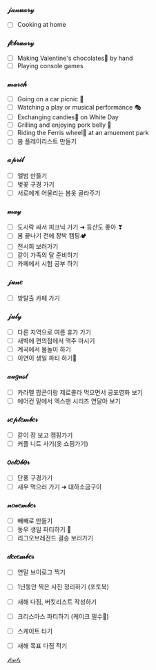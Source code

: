 
### 𝒿𝒶𝓃𝓊𝒶𝓇𝓎 
- [ ] Cooking at home 

### 𝒻𝑒𝒷𝓇𝓊𝒶𝓇𝓎
- [ ] Making Valentine's chocolates🍫 by hand 
- [ ] Playing console games

### 𝓂𝒶𝓇𝒸𝒽
- [ ] Going on a car picnic 🚗
- [ ] Watching a play or musical performance 🎭
- [ ] Exchanging candies🍬 on White Day
- [ ] Grilling and enjoying pork belly 🥓
- [ ] Riding the Ferris wheel🎡 at an amuement park
- [ ] 봄 플레이리스트 만들기

### 𝒶𝓅𝓇𝒾𝓁
- [ ] 앨범 만들기 
- [ ] 벚꽃 구경 가기
- [ ] 서로에게 어울리는 봄옷 골라주기 

### 𝓂𝒶𝓎
- [ ] 도시락 싸서 피크닉 가기 ➜ 등산도 좋아 ❣︎
- [ ] 봄 끝나기 전에 장박 캠핑🏕️
- [ ] 전시회 보러가기 
- [ ] 같이 가족의 달 준비하기
- [ ] 카페에서 시험 공부 하기

### 𝒿𝓊𝓃𝑒
- [ ] 방탈출 카페 가기 

### 𝒿𝓊𝓁𝓎
- [ ] 다른 지역으로 여름 휴가 가기
- [ ] 새벽에 편의점에서 맥주 마시기
- [ ] 계곡에서 물놀이 하기
- [ ] 이연이 생일 파티 하기🎂

### 𝒶𝓊𝑔𝓊𝓈𝓉
- [ ] 카라멜 팝콘이랑 제로콜라 먹으면서 공포영화 보기 
- [ ] 에어컨 밑에서 엑스맨 시리즈 연달아 보기 

### 𝓈𝑒𝓅𝓉𝑒𝓂𝒷𝑒𝓇
- [ ] 같이 장 보고 캠핑가기
- [ ] 커플 니트 사기(옷 쇼핑가기)

### 𝑜𝒸𝓉𝑜𝒷𝑒𝓇
- [ ] 단풍 구경가기
- [ ] 새우 먹으러 가기 ➜ 대하소금구이 

### 𝓃𝑜𝓋𝑒𝓂𝒷𝑒𝓇
- [ ] 빼빼로 만들기 
- [ ] 동우 생일 파티하기 🎂
- [ ] 리그오브레전드 결승 보러가기

### 𝒹𝑒𝒸𝑒𝓂𝒷𝑒𝓇
- [ ] 연말 브이로그 찍기
- [ ] 1년동안 찍은 사진 정리하기 (포토북)
- [ ] 새해 다짐, 버킷리스트 작성하기
- [ ] 크리스마스 파티하기 (케이크 필수🎄)
- [ ] 스케이트 타기 
- [ ] 새해 목표 다짐 적기 





[𝒻𝑜𝓃𝓉𝓈](https://kr.piliapp.com/instagram/fonts/)